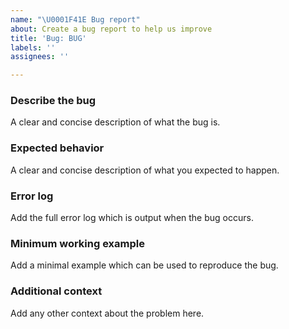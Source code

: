 ```yaml
---
name: "\U0001F41E Bug report"
about: Create a bug report to help us improve
title: 'Bug: BUG'
labels: ''
assignees: ''

---
```


### Describe the bug
A clear and concise description of what the bug is.

### Expected behavior
A clear and concise description of what you expected to happen.

### Error log
Add the full error log which is output when the bug occurs.

### Minimum working example
Add a minimal example which can be used to reproduce the bug.

### Additional context
Add any other context about the problem here.
